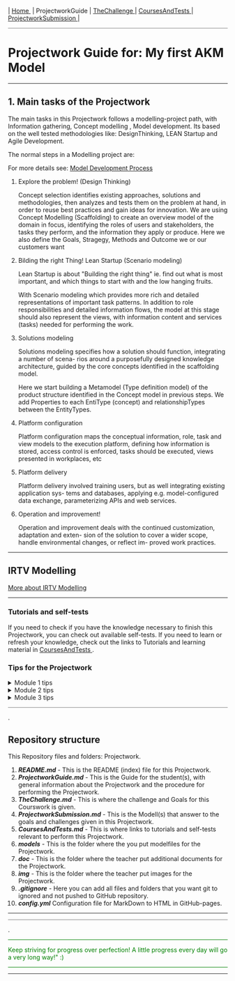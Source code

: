 | [Home ](Home.md) | ProjectworkGuide | [TheChallenge ](TheChallenge.md) |  [CoursesAndTests ](CoursesAndTests.md) | [ProjectworkSubmission ](ProjectworkSubmission.md) |

<hr style="background: gray" /> 

# Projectwork Guide for: My first AKM Model

---

## 1. Main tasks of the Projectwork

The main tasks in this Projectwork follows a modelling-project path, with Information gathering, Concept modelling , Model development.
Its based on the well tested methodologies like: DesignThinking, LEAN Startup and Agile Development.

The normal steps in a Modelling project are:

For more details see: 
[Model Development Process](ModelDevelopmentProcess.md)

1. Explore the problem! (Design Thinking)
    
    Concept selection identifies existing approaches, solutions and methodologies, then analyzes and tests them on the problem at hand, in order to reuse best practices and gain ideas for innovation. 
    We are using Concept Modelling (Scaffolding) to create an overview model of the domain in focus, identifying the roles of users and stakeholders, the tasks they perform, and the information they apply or produce. 
    Here we also define the Goals, Stragegy, Methods and Outcome we or our customers want 

3. Bilding the right Thing! Lean Startup (Scenario modeling) 

    Lean Startup is about "Building the right thing" ie. find out what is most important, and which things to start with and the low hanging fruits.

    With Scenario modeling which provides more rich and detailed representations of important task patterns. In addition to role responsibilities and detailed information flows, the model at this stage should also represent the views, with information content and services (tasks) needed for performing the work.
4. Solutions modeling
    
    Solutions modeling specifies how a solution should function, integrating a number of scena- rios around a purposefully designed knowledge architecture, guided by the core concepts identified in the scaffolding model.

    Here we start building a Metamodel (Type definition model) of the product structure identified in the Concept model in previous steps. We add Properties to each EntiType (concept) and relationshipTypes between the EntityTypes.

5. Platform configuration
   
    Platform configuration maps the conceptual information, role, task and view models to the execution platform, defining how information is stored, access control is enforced, tasks should be executed, views presented in workplaces, etc
6. Platform delivery
    
    Platform delivery involved training users, but as well integrating existing application sys- tems and databases, applying e.g. model-configured data exchange, parameterizing APIs and web services.
7. Operation and improvement!
    
    Operation and improvement deals with the continued customization, adaptation and exten- sion of the solution to cover a wider scope, handle environmental changes, or reflect im- proved work practices.


---

## IRTV Modelling

[More about IRTV Modelling](IRTV-modelling.md)

---

### Tutorials and self-tests

If you need to check if you have the knowledge necessary to finish this Projectwork, you can check out available self-tests.
If you need to learn or refresh your knowledge, check out the links to Tutorials and learning material in [CoursesAndTests ](CoursesAndTests.md).

### Tips for the Projectwork

<details><summary>Module 1 tips</summary>

- ...
- ...

</details>

<details><summary>Module 2 tips</summary>

- ...
- ...

</details>

<details><summary>Module 3 tips</summary>

- ...
- ...

</details>


<hr style="background: gray" /> 

.

## Repository structure

This Repository files and folders:
 Projectwork.

1. ***README.md*** - This is the README (index) file for this Projectwork.
1. ***ProjectworkGuide.md*** - This is the Guide for the student(s), with general information about the Projectwork and the procedure for performing the Projectwork. 
1. ***TheChallenge.md*** - This is where the challenge and Goals for this Courswork is given.
1. ***ProjectworkSubmission.md*** - This is the Modell(s) that answer to the goals and challenges given in this Projectwork.
1. ***CoursesAndTests.md*** - This is where links to tutorials and self-tests relevant to perform this Projectwork. 
1. ***models*** - This is the folder where the you put modelfiles for the Projectwork.
1. ***doc*** - This is the folder where the teacher put additional documents for the Projectwork.
1. ***img*** - This is the folder where the teacher put images for the Projectwork.
1. ***.gitignore*** - Here you can add all files and folders that you want git to ignored and not pushed to GitHub repository.
1. ***config.yml*** Configuration file for MarkDown to HTML in GitHub-pages.

---
<hr style="background: gray" /> 

.

<hr style="background: green" /> 
<span style="color: green">
Keep striving for progress over perfection! A little progress every day will go a very long way!" :)
</span>
<hr style="background: green" /> 

---
